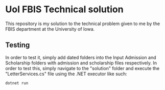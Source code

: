 # UoI FBIS Technical solution
This repository is my solution to the technical problem given to me by the FBIS department at the University of Iowa.

## Testing
In order to test it, simply add dated folders into the Input Admission and Scholarship folders with admission and scholarship files respectively. In order to test this, simply navigate to the "solution" folder and execute the "LetterServices.cs" file using the .NET executor like such:

`dotnet run`